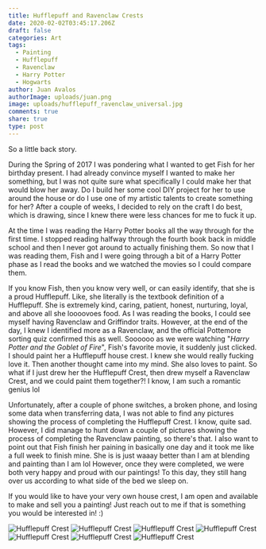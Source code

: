 ```yaml
---
title: Hufflepuff and Ravenclaw Crests
date: 2020-02-02T03:45:17.206Z
draft: false
categories: Art
tags:
  - Painting
  - Hufflepuff
  - Ravenclaw
  - Harry Potter
  - Hogwarts
author: Juan Avalos
authorImage: uploads/juan.png
image: uploads/hufflepuff_ravenclaw_universal.jpg
comments: true
share: true
type: post
---
```

So a little back story. 

During the Spring of 2017 I was pondering what I wanted to get Fish for her birthday present. I had already convince myself I wanted to make her something, but I was not quite sure what specifically I could make her that would blow her away. Do I build her some cool DIY project for her to use around the house or do I use one of my artistic talents to create something for her? After a couple of weeks, I decided to rely on the craft I do best, which is drawing, since I knew there were less chances for me to fuck it up. 

At the time I was reading the Harry Potter books all the way through for the first time. I stopped reading halfway through the fourth book back in middle school and then I never got around to actually finishing them. So now that I was reading them, Fish and I were going through a bit of a Harry Potter phase as I read the books and we watched the movies so I could compare them. 

If you know Fish, then you know very well, or can easily identify, that she is a proud Hufflepuff. Like, she literally is the textbook definition of a Hufflepuff. She is extremely kind, caring, patient, honest, nurturing, loyal, and above all she loooovoes food. As I was reading the books, I could see myself having Ravenclaw and Griffindor traits. However, at the end of the day, I knew I identified more as a Ravenclaw, and the official Pottemore sorting quiz confirmed this as well. Soooooo as we were watching "*Harry Potter and the Goblet of Fire*", Fish's favorite movie, it suddenly just clicked. I should paint her a Hufflepuff house crest. I knew she would really fucking love it. Then another thought came into my mind. She also loves to paint. So what if I just drew her the Hufflepuff Crest, then drew myself a Ravenclaw Crest, and we could paint them together?! I know, I am such a romantic genius lol

Unfortunately, after a couple of phone switches, a broken phone, and losing some data when transferring data, I was not able to find any pictures showing the process of completing the Hufflepuff Crest. I know, quite sad. However, I did manage to hunt down a couple of pictures showing the process of completing the Ravenclaw painting, so there's that. I also want to point out that Fish finish her paining in basically one day and it took me like a full week to finish mine. She is is just waaay better than I am at blending and painting than I am lol However, once they were completed, we were both very happy and proud with our paintings! To this day, they still hang over us according to what side of the bed we sleep on.



If you would like to have your very own house crest, I am open and available to make and sell you a painting! Just reach out to me if that is something you would be interested in! :)

![Hufflepuff Crest](/uploads/hufflepuff_crest_1.jpg "Hufflepuff Crest")
![Hufflepuff Crest](/uploads/hufflepuff_crest_2.jpg "Hufflepuff Crest")
![Hufflepuff Crest](/uploads/ravenclaw_crest_1.jpg "Hufflepuff Crest")
![Hufflepuff Crest](/uploads/ravenclaw_crest_2.jpg "Hufflepuff Crest")
![Hufflepuff Crest](/uploads/ravenclaw_crest_3.jpg "Hufflepuff Crest")
![Hufflepuff Crest](/uploads/ravenclaw_crest_4.jpg "Hufflepuff Crest")
![Hufflepuff Crest](/uploads/ravenclaw_crest_5.jpg "Hufflepuff Crest")
